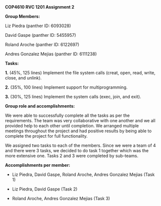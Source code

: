 
**COP4610 RVC 1201 Assignment 2**

**Group Members:**

Liz Piedra (panther ID: 6093028)

David Gaspe (panther ID: 5455957)

Roland Aroche (panther ID: 6122697)

Andres Gonzalez Mejias (panther ID: 6111238)

**Tasks:**

**1.** (45%, 125 lines) Implement the file system calls (creat, open, read, write, close, and unlink).

**2.** (35%, 100 lines) Implement support for multiprogramming.

**3.** (30%, 125 lines) Implement the system calls (exec, join, and exit).

**Group role and accomplishments:**

We were able to successfully complete all the tasks as per the requirements. The team was very collaborative with one another and we all provided help to each other until completion. We arranged multiple meetings throughout the project and had positive results by being able to complete the project for full functionality.

We assigned two tasks to each of the members. Since we were a team of 4 and there were 3 tasks, we decided to do task 1 together which was the more extensive one. Tasks 2 and 3 were completed by sub-teams. 

**Accomplishments per member:**

-   Liz Piedra, David Gaspe, Roland Aroche, Andres Gonzalez Mejias (Task 1)
    
-   Liz Piedra, David Gaspe (Task 2)
    
-   Roland Aroche, Andres Gonzalez Mejias (Task 3)

